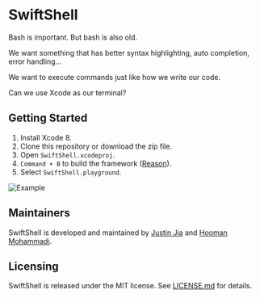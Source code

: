 # SwiftShell

Bash is important. But bash is also old.

We want something that has better syntax highlighting, auto completion, error handling...

We want to execute commands just like how we write our code.

Can we use Xcode as our terminal?

## Getting Started

1. Install Xcode 8.
2. Clone this repository or download the zip file.
3. Open `SwiftShell.xcodeproj`.
4. `Command + B` to build the framework ([Reason](https://developer.apple.com/library/ios/recipes/Playground_Help/Chapters/ImportFramework.html)).
5. Select `SwiftShell.playground`.

![Example](https://cloud.githubusercontent.com/assets/3337361/17514176/bf2654c6-5e63-11e6-94bb-7f26bc151753.png)

## Maintainers

SwiftShell is developed and maintained by [Justin Jia](https://github.com/JustinJiaDev) and [Hooman Mohammadi](https://github.com/hooman96).

## Licensing

SwiftShell is released under the MIT license. See [LICENSE.md](LICENSE.md) for details.
